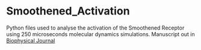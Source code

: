 # Smoothened_Activation

Python files used to analyse the activation of the Smoothened Receptor using 250 microseconds molecular dynamics simulations.
Manuscript out in [Biophysical Journal](https://www.sciencedirect.com/science/article/pii/S0006349523001601) 
